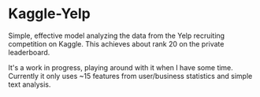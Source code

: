# Kaggle-Yelp
Simple, effective model analyzing the data from the Yelp recruiting competition on Kaggle. This achieves about rank 20 on the private leaderboard.

It's a work in progress, playing around with it when I have some time. Currently it only uses ~15 features from user/business statistics and simple text analysis. 
